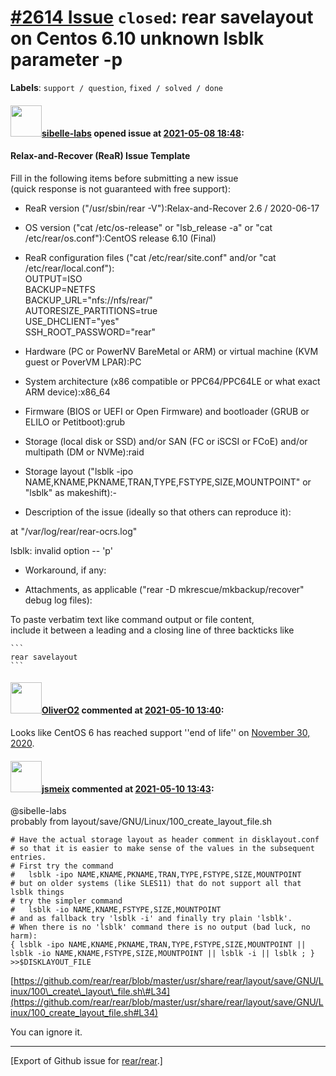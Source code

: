 [\#2614 Issue](https://github.com/rear/rear/issues/2614) `closed`: rear savelayout on Centos 6.10 unknown lsblk parameter -p
============================================================================================================================

**Labels**: `support / question`, `fixed / solved / done`

#### <img src="https://avatars.githubusercontent.com/u/65012538?v=4" width="50">[sibelle-labs](https://github.com/sibelle-labs) opened issue at [2021-05-08 18:48](https://github.com/rear/rear/issues/2614):

#### Relax-and-Recover (ReaR) Issue Template

Fill in the following items before submitting a new issue  
(quick response is not guaranteed with free support):

-   ReaR version ("/usr/sbin/rear -V"):Relax-and-Recover 2.6 /
    2020-06-17

-   OS version ("cat /etc/os-release" or "lsb\_release -a" or "cat
    /etc/rear/os.conf"):CentOS release 6.10 (Final)

-   ReaR configuration files ("cat /etc/rear/site.conf" and/or "cat
    /etc/rear/local.conf"):  
    OUTPUT=ISO  
    BACKUP=NETFS  
    BACKUP\_URL="nfs://nfs/rear/"  
    AUTORESIZE\_PARTITIONS=true  
    USE\_DHCLIENT="yes"  
    SSH\_ROOT\_PASSWORD="rear"

-   Hardware (PC or PowerNV BareMetal or ARM) or virtual machine (KVM
    guest or PoverVM LPAR):PC

-   System architecture (x86 compatible or PPC64/PPC64LE or what exact
    ARM device):x86\_64

-   Firmware (BIOS or UEFI or Open Firmware) and bootloader (GRUB or
    ELILO or Petitboot):grub

-   Storage (local disk or SSD) and/or SAN (FC or iSCSI or FCoE) and/or
    multipath (DM or NVMe):raid

-   Storage layout ("lsblk -ipo
    NAME,KNAME,PKNAME,TRAN,TYPE,FSTYPE,SIZE,MOUNTPOINT" or "lsblk" as
    makeshift):-

-   Description of the issue (ideally so that others can reproduce it):

at "/var/log/rear/rear-ocrs.log"

lsblk: invalid option -- 'p'

-   Workaround, if any:

-   Attachments, as applicable ("rear -D mkrescue/mkbackup/recover"
    debug log files):

To paste verbatim text like command output or file content,  
include it between a leading and a closing line of three backticks like

    ```
    rear savelayout
    ```

#### <img src="https://avatars.githubusercontent.com/u/4660803?v=4" width="50">[OliverO2](https://github.com/OliverO2) commented at [2021-05-10 13:40](https://github.com/rear/rear/issues/2614#issuecomment-836714191):

Looks like CentOS 6 has reached support ''end of life'' on [November 30,
2020](https://wiki.centos.org/FAQ/General#What_is_the_support_.27.27end_of_life.27.27_for_each_CentOS_release.3F).

#### <img src="https://avatars.githubusercontent.com/u/1788608?u=925fc54e2ce01551392622446ece427f51e2f0ce&v=4" width="50">[jsmeix](https://github.com/jsmeix) commented at [2021-05-10 13:43](https://github.com/rear/rear/issues/2614#issuecomment-836717960):

@sibelle-labs  
probably from layout/save/GNU/Linux/100\_create\_layout\_file.sh

    # Have the actual storage layout as header comment in disklayout.conf
    # so that it is easier to make sense of the values in the subsequent entries.
    # First try the command
    #   lsblk -ipo NAME,KNAME,PKNAME,TRAN,TYPE,FSTYPE,SIZE,MOUNTPOINT
    # but on older systems (like SLES11) that do not support all that lsblk things
    # try the simpler command
    #   lsblk -io NAME,KNAME,FSTYPE,SIZE,MOUNTPOINT
    # and as fallback try 'lsblk -i' and finally try plain 'lsblk'.
    # When there is no 'lsblk' command there is no output (bad luck, no harm):
    { lsblk -ipo NAME,KNAME,PKNAME,TRAN,TYPE,FSTYPE,SIZE,MOUNTPOINT || lsblk -io NAME,KNAME,FSTYPE,SIZE,MOUNTPOINT || lsblk -i || lsblk ; } >>$DISKLAYOUT_FILE

[https://github.com/rear/rear/blob/master/usr/share/rear/layout/save/GNU/Linux/100\_create\_layout\_file.sh\#L34](https://github.com/rear/rear/blob/master/usr/share/rear/layout/save/GNU/Linux/100_create_layout_file.sh#L34)

You can ignore it.

------------------------------------------------------------------------

\[Export of Github issue for
[rear/rear](https://github.com/rear/rear).\]
